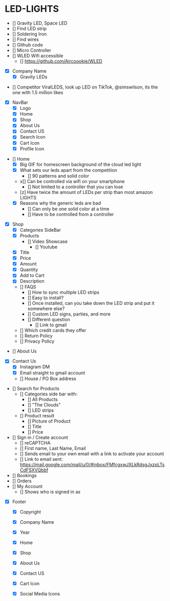 # LED-LIGHTS

* [] Gravity LED, Space LED
* [] Find LED strip
* [] Soldering Iron
* [] Find wires
* [] Github code
* [] Micro Controller
* [] WLED Wifi accessible
  * [] https://github.com/Aircoookie/WLED
* [x] Company Name
  * [x] Gravity LEDs
* [] Competitor ViralLEDS, look up LED on TikTok, @simswilson, its the one with 1.5 million likes
* [x] NavBar
  * [x] Logo 
  * [x] Home
  * [x] Shop
  * [x] About Us
  * [x] Contact US
  * [x] Search Icon
  * [x] Cart Icon
  * [x] Profile Icon
* [] Home
    * [x] Big GIF for homescreen background of the cloud led light
    * [x] What sets our leds apart from the competition
      * [] 90 patterns and solid color
    * x[] Can be controlled via wifi on your smartphone
      * [] Not limited to a controller that you can lose
    * [z] Have twice the amount of LEDs per strip than most amazon LIGHTS
    * [x] Reasons why the generic leds are bad
      * [] Can only be one solid color at a time
      * [] Have to be controlled from a controller
* [x] Shop
    * [x] Categories SideBar
    * [x] Products
      * [] Video Showcase
        * [] Youtube
    * [x] Title
    * [x] Price
    * [x] Amount
    * [x] Quantity
    * [x] Add to Cart
    * [x] Description
    * [] FAQS
      * [] How to sync multiple LED strips
      * [] Easy to install? 
      * [] Once installed, can you take down the LED strip and put it somewhere else?
      * [] Custom LED signs, parties, and more
      * [] Different question
        * [] Link to gmail
    * [] Which credit cards they offer
    * [] Return Policy
    * [] Privacy Policy



* [] About Us
* [x] Contact Us
  * [x] Instagram DM
  * [x] Email straight to gmail account
  * [] House / PO Box address
* [] Search for Products
  * [] Categories side bar with: 
    * [] All Products
    * [] "The Clouds"
    * [] LED strips
  * [] Product result
    * [] Picture of Product
    * [] Title
    * [] Price
* [] Sign in / Create account
    * [] reCAPTCHA
    * [] First name, Last Name, Email
    * [] Sends email to your own email with a link to activate your account
    * [] Link to email sent: https://mail.google.com/mail/u/0/#inbox/FMfcgxwJXLkRdsgJxzpLTsCdFSXVQbbf
* [] Bookings
* [] Orders
* [] My Account
  * [] Shows who is signed in as
* [x] Footer
    * [x] Copyright
    * [x] Company Name
    * [x] Year
    * [x] Home
    * [x] Shop
    * [x] About Us
    * [x] Contact US
    * [x] Cart Icon
    * [x] Social Media Icons
    
